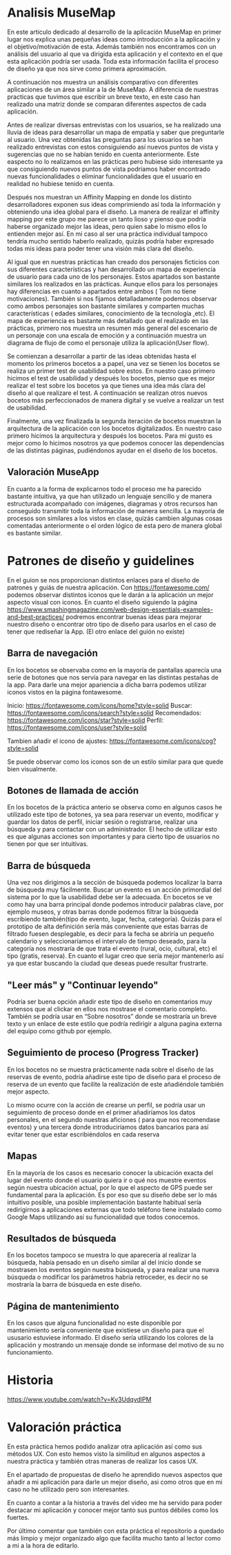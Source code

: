 # Analisis MuseMap

En este articulo dedicado al desarrollo de la aplicación MuseMap en primer lugar nos explica unas pequeñas ideas como introducción a la aplicación  y el objetivo/motivación de esta. Además también nos encontramos con un análisis del usuario al que va dirigida esta aplicación y el contexto en el que esta aplicación podría ser usada. Toda esta información facilita el proceso de diseño  ya que nos sirve como primera aproximación.

A continuación nos muestra un análisis comparativo con diferentes aplicaciones de un área similar a la de MuseMap. A diferencia de nuestras practicas que tuvimos que escribir un breve texto, en este caso han realizado una matriz donde se comparan diferentes aspectos de cada aplicación.

Antes de realizar diversas entrevistas con los usuarios, se ha realizado una lluvia de ideas para desarrollar un mapa de empatía y saber que preguntarle al usuario. Una vez obtenidas las preguntas para los usuarios se han realizado entrevistas con estos consiguiendo así nuevos puntos de vista y sugerencias que no se habían tenido en cuenta anteriormente. Este easpecto no lo realizamos en las prácticas pero hubiese sido interesante ya que consiguiendo nuevos puntos de vista podríamos haber encontrado nuevas funcionalidades o eliminar funcionalidades que el usuario en realidad no hubiese tenido en cuenta.

Después nos muestran un Affinity Mapping en donde los distinto desarrolladores exponen sus ideas comprimiendo así toda la información y obteniendo una idea global para el diseño. La manera de realizar el affinity mapping por este grupo me parece un tanto lioso y pienso que podría haberse organizado mejor las ideas, pero quien sabe lo mismo ellos lo entienden mejor así. En mi caso al ser una práctica individual tampoco tendría mucho sentido haberlo realizado, quizás podría haber expresado todas mis ideas para poder tener una visión más clara del diseño.

Al igual que en nuestras prácticas han creado dos personajes ficticios con sus diferentes características y han desarrollado un mapa de experiencia de usuario para cada uno de los personajes. Estos apartados son bastante similares los realizados en las prácticas. Aunque ellos para los personajes hay diferencias en cuanto a apartados entre ambos ( Tom no tiene motivaciones). También si nos fijamos detalladamente podemos observar como ambos personajes son bastante similares y comparten muchas características ( edades similares, conocimiento de la tecnología ,etc). El mapa de experiencia es bastante más detallado que el realizado en las prácticas, primero nos muestra un resumen más general del escenario de un personaje con una escala de emoción y a continuación muestra un diagrama de flujo de como el personaje utiliza la aplicación(User flow).


Se comienzan a desarrollar a partir de las ideas obtenidas hasta el momento los primeros bocetos a a papel, una vez se tienen los bocetos se realiza un primer test de usabilidad sobre estos. En nuestro caso primero hicimos el test de usabilidad y después los bocetos, pienso que es mejor realizar el test sobre los bocetos ya que tienes una idea más clara del diseño al que realizare el test. A continuación se realizan otros nuevos bocetos más perfeccionados de manera digital y se vuelve a realizar un test de usabilidad.

Finalmente, una vez finalizada la segunda iteración de bocetos muestran la arquitectura de la aplicación con los bocetos digitalizados. En nuestro caso primero hicimos la arquitectura y después los bocetos. Para mi gusto es mejor como lo hicimos nosotros ya que podemos conocer las dependencias de las distintas páginas, pudiéndonos ayudar en el diseño de los bocetos.

Valoración MuseApp
---
En cuanto a la forma de explicarnos todo el proceso me ha parecido bastante intuitiva, ya que han utilizado un lenguaje sencillo y de manera estructurada  acompañado con imágenes, diagramas y otros recursos han conseguido transmitir toda la información de manera sencilla. La mayoría de procesos son similares a los vistos en clase, quizás cambien algunas cosas comentadas anteriormente o el orden lógico de esta pero de manera global es bastante similar.



# Patrones de diseño y guidelines 

En el guion se nos proporcionan distintos enlaces para el diseño  de patrones y guiás de nuestra aplicación. Con https://fontawesome.com/  podemos observar distintos iconos que le darán a la aplicación un mejor aspecto visual con iconos. 
En cuanto el diseño siguiendo la página https://www.smashingmagazine.com/web-design-essentials-examples-and-best-practices/  podremos encontrar buenas ideas para mejorar nuestro diseño o encontrar otro tipo de diseño para usarlos en el caso de tener que rediseñar la App.
(El otro enlace del guión no existe)

Barra de navegación
---
En los bocetos se observaba como en la mayoría de pantallas aparecía una serie de botones que nos servía para navegar en las distintas pestañas de la app. Para darle una mejor apariencia a dicha barra podemos utilizar iconos vistos en la página fontawesome.

Inicio: https://fontawesome.com/icons/home?style=solid 
Buscar: https://fontawesome.com/icons/search?style=solid 
Recomendados: https://fontawesome.com/icons/star?style=solid 
Perfil: https://fontawesome.com/icons/user?style=solid 

Tambien añadir el icono de ajustes: https://fontawesome.com/icons/cog?style=solid

Se puede observar como los iconos son de un estilo similar para que quede bien visualmente.

Botones de llamada de acción
----
En los bocetos de la práctica anterio se observa como en algunos casos he utilizado este tipo de botones, ya sea para reservar un evento, modificar y guardar los datos de perfil, iniciar sesión o registrarse, realizar una búsqueda y para contactar con un administrador. El hecho de utilizar esto es que algunas acciones son importantes y para cierto tipo de usuarios no tienen por que ser intuitivas.

Barra de búsqueda
---
Una vez nos dirigimos a la sección de búsqueda podemos localizar la barra de búsqueda muy fácilmente. Buscar un evento es un acción primordial del sistema por lo que la usabilidad debe ser la adecuada. En bocetos  se ve como hay una barra principal donde podemos introducir palabras clave, por ejemplo museos, y otras barras donde podemos filtrar la búsqueda escribiendo también(tipo de evento, lugar, fecha, categoría). Quizás para el prototipo de alta definición sería más conveniente que estas barras de filtrado fuesen desplegable, es decir para la fecha se abriría un pequeño calendario y seleccionaríamos el intervalo de tiempo deseado, para la categoría nos mostraría de que trata el evento (rural, ocio, cultural, etc) el tipo (gratis, reserva). En cuanto el lugar creo que sería mejor mantenerlo así ya que estar buscando la ciudad que deseas puede resultar frustrarte.

"Leer más" y "Continuar leyendo"
---
Podría ser buena opción añadir este tipo de diseño en comentarios muy extensos que al clickar en ellos nos mostrase el comentario completo. También se podría usar en “Sobre nosotros” donde se mostraría un breve texto y un enlace de este estilo que podría redirigir a alguna pagina externa del equipo como github por ejemplo.

Seguimiento de proceso (Progress Tracker)
---
En los bocetos no se muestra prácticamente nada sobre el diseño de las reservas de evento, podría añadirse este tipo de diseño para el proceso de reserva de un evento que facilite la realización de este añadiéndole también mejor aspecto.

Lo mismo ocurre con la acción de crearse un perfil, se podría usar un seguimiento de proceso donde en el primer añadiríamos los datos personales, en el segundo nuestras aficiones ( para que nos recomendase eventos) y una tercera donde  introduciríamos datos bancarios para así evitar tener que estar escribiéndolos en cada reserva

Mapas
---
En la mayoría de los casos es necesario conocer la ubicación exacta del lugar del evento donde el usuario quiera ir o qué nos muestre eventos según nuestra ubicación actual, por lo que el aspecto de GPS puede ser fundamental para la aplicación. Es por eso que su diseño debe ser lo más intuitivo posible, una posible implementación bastante habitual sería redirigirnos a aplicaciones externas que todo teléfono tiene instalado como Google Maps utilizando así su funcionalidad que todos conocemos.

Resultados de búsqueda
---
En los bocetos tampoco se muestra lo que aparecería al realizar la búsqueda, había pensado en un diseño similar al del inicio donde se mostrasen los eventos según nuestra búsqueda, y para realizar una nueva búsqueda o modificar los parámetros habría retroceder, es decir no se mostraría la barra de búsqueda en este diseño.


Página de mantenimiento
---
En los casos que alguna funcionalidad no este disponible por mantenimiento sería conveniente que existiese un diseño para que el ususario estuviese informado. El diseño sería utilizando los colores de la aplicación  y mostrando  un mensaje donde se informase del motivo de su no funcionamiento.

# Historia
https://www.youtube.com/watch?v=Kv3UdqvdlPM

# Valoración práctica
En esta práctica hemos podido analizar otra aplicación así como sus métodos	UX. Con esto hemos visto la similitud en algunos aspectos a nuestra práctica y también otras maneras de realizar los casos UX.

En el apartado de propuestas de diseño he aprendido nuevos aspectos que añadir a mi aplicación para darle un mejor  diseño, asi como otros que en mi caso no he utilizado pero son interesantes.

En cuanto a contar a la historia a través del video me ha servido para poder destacar mi aplicación y conocer mejor tanto sus puntos débiles como los fuertes.

Por último comentar que también con esta práctica el repositorio a quedado más limpio y mejor organizado algo que facilita mucho tanto al lector como a mi a la hora de editarlo.
